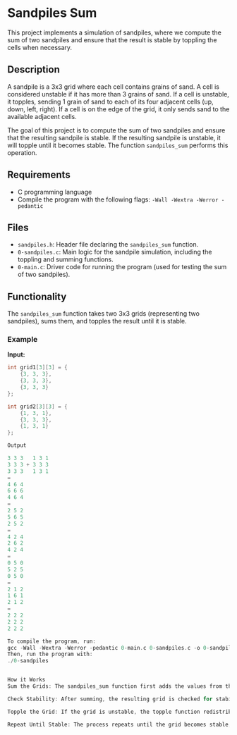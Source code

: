 # Sandpiles Sum

This project implements a simulation of sandpiles, where we compute the sum of two sandpiles and ensure that the result is stable by toppling the cells when necessary.

## Description

A sandpile is a 3x3 grid where each cell contains grains of sand. A cell is considered unstable if it has more than 3 grains of sand. If a cell is unstable, it topples, sending 1 grain of sand to each of its four adjacent cells (up, down, left, right). If a cell is on the edge of the grid, it only sends sand to the available adjacent cells.

The goal of this project is to compute the sum of two sandpiles and ensure that the resulting sandpile is stable. If the resulting sandpile is unstable, it will topple until it becomes stable. The function `sandpiles_sum` performs this operation.

## Requirements

- C programming language
- Compile the program with the following flags: `-Wall -Wextra -Werror -pedantic`

## Files

- `sandpiles.h`: Header file declaring the `sandpiles_sum` function.
- `0-sandpiles.c`: Main logic for the sandpile simulation, including the toppling and summing functions.
- `0-main.c`: Driver code for running the program (used for testing the sum of two sandpiles).

## Functionality

The `sandpiles_sum` function takes two 3x3 grids (representing two sandpiles), sums them, and topples the result until it is stable.

### Example

**Input:**

```c
int grid1[3][3] = {
    {3, 3, 3},
    {3, 3, 3},
    {3, 3, 3}
};

int grid2[3][3] = {
    {1, 3, 1},
    {3, 3, 3},
    {1, 3, 1}
};

Output

3 3 3   1 3 1
3 3 3 + 3 3 3
3 3 3   1 3 1
=
4 6 4
6 6 6
4 6 4
=
2 5 2
5 6 5
2 5 2
=
4 2 4
2 6 2
4 2 4
=
0 5 0
5 2 5
0 5 0
=
2 1 2
1 6 1
2 1 2
=
2 2 2
2 2 2
2 2 2

To compile the program, run:
gcc -Wall -Wextra -Werror -pedantic 0-main.c 0-sandpiles.c -o 0-sandpiles
Then, run the program with:
./0-sandpiles


How it Works
Sum the Grids: The sandpiles_sum function first adds the values from the two grids (grid1 and grid2).

Check Stability: After summing, the resulting grid is checked for stability. If any cell has more than 3 grains, it is unstable.

Topple the Grid: If the grid is unstable, the topple function redistributes grains from unstable cells.

Repeat Until Stable: The process repeats until the grid becomes stable, with the current state printed before each toppling.